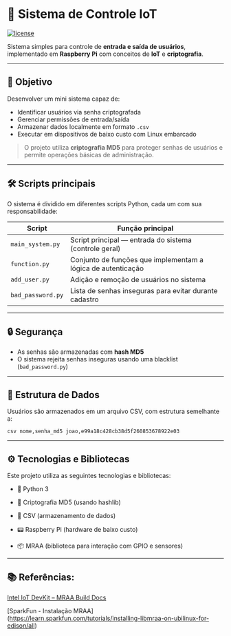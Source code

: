 <!--
[![license](https://img.shields.io/github/license/agslima/Sistema-IoT-de-Controle?style=flat-square)](https://raw.githubusercontent.com/agslima/Sistema-IoT-de-Controle/master/LICENSE)

# Sistema de Controle IoT

Sistema para controle de entrada e saída de usuário, implementado em RaspberryPi com conceitos em IoT.

O objetivo do mini sistema é a criação e identificação do usuário com senhas criptografadas. O mini sistema é escrito com linguagem Python, usando e usada criptografia MD5 para salvar os usuários e senhas em um arquivo CSV.

### Sistema
O mini sistema tem os seguintes scripts em python:

- main_system.py Contém a main do sistema, ou seja, é o script principal do sistema.
- function.py: contém todas as funções do sistema; para mais detalhes, leia a parte de
documentação das funções.
- add_user.py: contém a funcionalidade de inserir ou deletar usuários no sistema.
- bad_password.py: script com a funcionalidade de criar senhas quem não devem ser usadas ao criar um novo usuário.

### Bibliotecas
Bibliotecas usadas:

https://github.com/intel-iot-devkit/mraa/blob/master/docs/building.md

https://learn.sparkfun.com/tutorials/installing-libmraa-on-ubilinux-for-edison/all
-->

# 📡 Sistema de Controle IoT

[![license](https://img.shields.io/github/license/agslima/Sistema-IoT-de-Controle?style=flat-square)](https://raw.githubusercontent.com/agslima/Sistema-IoT-de-Controle/master/LICENSE)

Sistema simples para controle de **entrada e saída de usuários**, implementado em **Raspberry Pi** com conceitos de **IoT** e **criptografia**.

---

## 🎯 Objetivo

Desenvolver um mini sistema capaz de:

- Identificar usuários via senha criptografada
- Gerenciar permissões de entrada/saída
- Armazenar dados localmente em formato `.csv`
- Executar em dispositivos de baixo custo com Linux embarcado

> O projeto utiliza **criptografia MD5** para proteger senhas de usuários e permite operações básicas de administração.

---

## 🛠️ Scripts principais

O sistema é dividido em diferentes scripts Python, cada um com sua responsabilidade:

| Script             | Função principal                                                |
|--------------------|------------------------------------------------------------------|
| `main_system.py`   | Script principal — entrada do sistema (controle geral)          |
| `function.py`      | Conjunto de funções que implementam a lógica de autenticação    |
| `add_user.py`      | Adição e remoção de usuários no sistema                         |
| `bad_password.py`  | Lista de senhas inseguras para evitar durante cadastro          |

---

## 🔒 Segurança

- As senhas são armazenadas com **hash MD5**
- O sistema rejeita senhas inseguras usando uma blacklist (`bad_password.py`)

---

## 💾 Estrutura de Dados

Usuários são armazenados em um arquivo CSV, com estrutura semelhante a:

``csv
nome,senha_md5
joao,e99a18c428cb38d5f260853678922e03``


---

## ⚙️ Tecnologias e Bibliotecas

Este projeto utiliza as seguintes tecnologias e bibliotecas:

- 🐍 Python 3

- 🔐 Criptografia MD5 (usando hashlib)

- 📂 CSV (armazenamento de dados)

- 📟 Raspberry Pi (hardware de baixo custo)

- 📦 MRAA (biblioteca para interação com GPIO e sensores)

---

## 📚 Referências:

[Intel IoT DevKit – MRAA Build Docs](https://github.com/intel-iot-devkit/mraa/blob/master/docs/building.md)

[SparkFun - Instalação MRAA]
(https://learn.sparkfun.com/tutorials/installing-libmraa-on-ubilinux-for-edison/all)


